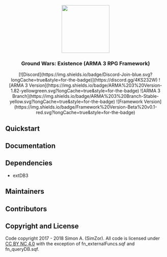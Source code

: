 <p align="center">
    <img src="https://i.imgur.com/EIwsuBT.png" width="150">
</p>
<h3 align="center">Ground Wars: Existence (ARMA 3 RPG Framework)</h3>

<p align="center">
    [![Discord](https://img.shields.io/badge/Discord-Join-blue.svg?longCache=true&style=for-the-badge)](https://discord.gg/4KS232W)
    ![ARMA 3 Version](https://img.shields.io/badge/ARMA%203%20Version-1.82-yellowgreen.svg?longCache=true&style=for-the-badge)
    ![ARMA 3 Branch](https://img.shields.io/badge/ARMA%203%20Branch-Stable-yellow.svg?longCache=true&style=for-the-badge)
    ![Framework Version](https://img.shields.io/badge/Framework%20Version-Beta%20v0.1-red.svg?longCache=true&style=for-the-badge)
</p>

## Quickstart

## Documentation

## Dependencies
- extDB3

## Maintainers

## Contributors

## Copyright and License

Code copyright 2017 - 2018 Simon A. (SimZor). All code is licensed under <a href="https://creativecommons.org/licenses/by-nc/4.0/">CC BY NC 4.0</a> with the exception of fn_externalFuncs.sqf and fn_queryDB.sqf.
